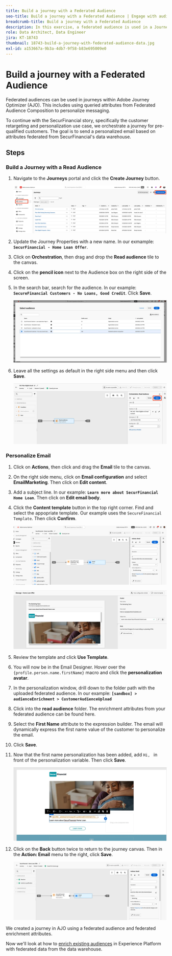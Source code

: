 ```yaml
---
title: Build a journey with a Federated Audience
seo-title: Build a journey with a Federated Audience | Engage with audiences directly from your data warehouse using Federated Audience Composition
breadcrumb-title: Build a journey with a Federated Audience
description: In this exercise, a federated audience is used in a Journey Optimizer journey.
role: Data Architect, Data Engineer
jira: KT-18743
thumbnail: 18743-build-a-journey-with-federated-audience-data.jpg
exl-id: a153667a-9b3a-4db7-9f58-b83e695009e0
---
```

# Build a journey with a Federated Audience 

Federated audiences can be used in journeys within Adobe Journey Optimizer (AJO). This includes using queried attributes from Federated Audience Composition to personalize messaging. 

To continue with the SecurFinancial story, specifically the customer retargeting and personalization use case, we orchestrate a journey for pre-qualified customers. The goal is to send a personalized email based on attributes federated from SecurFinancial's data warehouse.

## Steps

### Build a Journey with a Read Audience

1. Navigate to the **Journeys** portal and click the **Create Journey** button.

    ![create-a-journey](assets/create-journey.png)

2. Update the Journey Properties with a new name. In our exmample: **`SecurFinancial - Home Loan Offer`**.

3. Click on **Orchestration**, then drag and drop the **Read audience** tile to the canvas.

4. Click on the **pencil icon** next to the Audience box on the right side of the screen.

5. In the search bar, search for the audience. In our example: **`SecureFinancial Customers - No Loans, Good Credit`**. Click **Save**.

    ![create-a-journey](assets/select-audience.png)

6. Leave all the settings as default in the right side menu and then click **Save**.

    ![save-audience-settings](assets/save-audience-settings.png)

### Personalize Email

1. Click on **Actions**, then click and drag the **Email** tile to the canvas.

2. On the right side menu, click on **Email configuration** and select **EmailMarketing**. Then click on **Edit content**.

3. Add a subject line. In our example: **`Learn more about SecurFinancial Home Loan`**. Then click on **Edit email body**.

4. Click the **Content template** button in the top right corner. Find and select the appopriate template. Our example uses the `SecureFinancial Template`. Then click **Confirm**.

    ![journey-email-config](assets/journey-email-config.png)

    ![journey-email-confirm](assets/journey-email-confirm.png)

5. Review the template and click **Use Template**.

6. You will now be in the Email Designer. Hover over the `{profile.person.name.firstName}` macro and click the **personalization avatar**.

7. In the personalization window, drill down to the folder path with the uploaded federated audience. In our example: **`[sandbox] > audienceEnrichment > CustomerAudienceUpload`**

8. Click into the **read audience** folder. The enrichment attributes from your federated audience can be found here.

9. Select the **First Name** attribute to the expression builder. The email will dynamically express the first name value of the customer to personalize the email.

10. Click **Save**.

11. Now that the first name personalization has been added, add `Hi, ` in front of the personalization variable. Then click **Save**.

    ![journey-email-save](assets/journey-email-save.png)

12. Click on the **Back** button twice to return to the journey canvas. Then in the **Action: Email** menu to the right, click **Save**.

    ![save-final-journey](assets/save-final-journey.png)    

We created a journey in AJO using a federated audience and federated enrichment attributes. 

Now we'll look at how to [enrich existing audiences](federated-audience-composition.md) in Experience Platform with federated data from the data warehouse.
